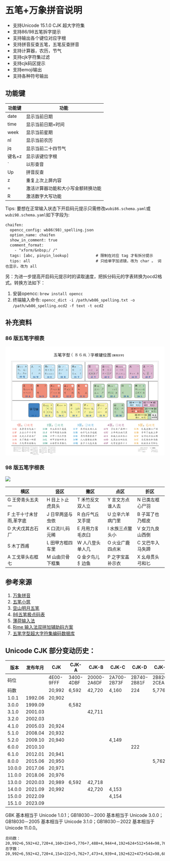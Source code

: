 # 五笔+万象拼音说明

* 支持Unicode 15.1.0 CJK 超大字符集
* 支持86/98五笔拆字提示
* 支持输出各个键位对应字根
* 支持拼音反查五笔，五笔反查拼音
* 支持计算器，农历，节气
* 支持cjk字符集过滤
* 支持cjk码区提示
* 支持emoji输出
* 支持各种符号输出

## 功能键

| 功能键  | 功能                |
| ---- | ----------------- |
| date | 显示当前日期            |
| time | 显示当前日期+时间         |
| week | 显示当前星期            |
| nl   | 显示当前农历            |
| jq   | 显示当前二十四节气         |
| 键名+z | 显示该键位字根           |
| `    | 以形查音              |
| Up   | 拼音反查              |
| z    | 重复上次上屏内容          |
| =    | 激活计算器功能和大小写金额转换功能 |
| R    | 激活数字大写功能          |

Tips: 要想在正常输入状态下开启码元提示只需修改`wubi86.schema.yaml`或`wubi98.schema.yaml`如下字段为:

```
chaifen:
  opencc_config: wb86(98)_spelling.json
  option_name: chaifen
  show_in_comment: true 
  comment_format:     
    - "xform/&nbsp;/ /"
  tags: [abc, pinyin_lookup]            # 限制在对应 tag 才有拆分提示
  tips: all                             # 只给单字加滤镜，改为 char 。 词也显示，改为 all
```

另：为进一步提高开启码元提示时的读取速度，把拆分码元的字表转换为ocd2格式。转换方法如下：

1. 安装opencc: ```brew install opencc```
2. 终端输入命令: ```opencc_dict -i /path/wb86_spelling.txt -o /path/wb86_spelling.ocd2 -f text -t ocd2```

## 补充资料

### 86 版五笔字根表

![](./wubi86.jpg)

### 98 版五笔字根表

![](./98五笔码元-全图-青葱.jpg)

| 横区            | 竖区        | 撇区        | 点区        | 折区        |
| ------------- | --------- | --------- | --------- | --------- |
| G 王旁青头五夫一     | H 目上卜止虎具头 | T 禾竹反文双人立 | Y 言文方点谁人去 | N 已类左框心尸羽 |
| F 土干十寸未甘雨,革字底 | J 日早两竖与虫依 | R 白斤气丘叉手提 | U 立辛六羊病门里 | B 子耳了也乃框皮 |
| D 大犬戊其古石厂     | K 口流川,码元稀 | E 月用力豸毛衣臼 | I 水族三点鳖头小 | V 女刀九良山西倒 |
| S 木丁西甫        | L 田甲方框四车里 | W 人八登头单人几 | O 火业广鹿四点米 | C 又巴牛入马失蹄 |
| A 工戈草头右框七     | M 山由贝骨下框集 | Q 金夕鸟儿犭边鱼 | P 之字宝盖补示衣 | X 幺母贯头弓和匕 |

## 参考来源

1. [万象拼音](https://github.com/amzxyz/rime_wanxiang)
2. [五笔小筑](https://github.com/yanhuacuo/98wubi)
3. [空山明月五笔](https://github.com/mrshiqiqi/rime-wubi)
4. [86五笔极点码表](https://github.com/KyleBing/rime-wubi86-jidian)
5. [薄荷输入法](https://github.com/Mintimate/oh-my-rime)
6. [Rime 输入法双拼加辅助码方案](https://github.com/boomker/rime-fast-xhup)
7. [五笔字型超大字符集编码数据库](https://github.com/CNMan/UnicodeCJK-WuBi)

## Unicode CJK 部分变动历史：

| 版本     | 发布年月    | CJK       | CJK-A     | CJK-B       | CJK-C       | CJK-D       | CJK-E       | CJK-F       | CJK-G       | CJK-H       | CJK-I       | CJK-CI    | CJK-CIS     |
| ------ | ------- | --------- | --------- | ----------- | ----------- | ----------- | ----------- | ----------- | ----------- | ----------- | ----------- | --------- | ----------- |
| 码位     |         | 4E00-9FFF | 3400-4DBF | 20000-2A6DF | 2A700-2B73F | 2B740-2B81F | 2B820-2CEAF | 2CEB0-2EBEF | 30000-3134F | 31350-323AF | 2EBF0-2EE5F | F900-FAFF | 2F800-2FA1F |
| 码数     |         | 20,992    | 6,592     | 42,720      | 4,160       | 224         | 5,776       | 7,488       | 4,944       | 4,192       | 624         | 512       | 544         |
| 1.0.1  | 1992.06 | 20,902    |           |             |             |             |             |             |             |             |             | 302       |             |
| 3.0.0  | 1999.09 |           | 6,582     |             |             |             |             |             |             |             |             |           |             |
| 3.1.0  | 2001.03 |           |           | 42,711      |             |             |             |             |             |             |             |           | 542         |
| 3.2.0  | 2002.03 |           |           |             |             |             |             |             |             |             |             | 361       |             |
| 4.1.0  | 2005.03 | 20,924    |           |             |             |             |             |             |             |             |             | 467       |             |
| 5.1.0  | 2008.04 | 20,932    |           |             |             |             |             |             |             |             |             |           |             |
| 5.2.0  | 2009.10 | 20,940    |           |             | 4,149       |             |             |             |             |             |             | 470       |             |
| 6.0.0  | 2010.10 |           |           |             |             | 222         |             |             |             |             |             |           |             |
| 6.1.0  | 2012.01 | 20,941    |           |             |             |             |             |             |             |             |             | 472       |             |
| 8.0.0  | 2015.06 | 20,950    |           |             |             |             | 5,762       |             |             |             |             |           |             |
| 10.0.0 | 2017.06 | 20,971    |           |             |             |             |             | 7,473       |             |             |             |           |             |
| 11.0.0 | 2018.06 | 20,976    |           |             |             |             |             |             |             |             |             |           |             |
| 13.0.0 | 2020.03 | 20,989    | 6,592     | 42,718      |             |             |             |             | 4,939       |             |             |           |             |
| 14.0.0 | 2021.09 | 20,992    |           | 42,720      | 4,153       |             |             |             |             |             |             |           |             |
| 15.0.0 | 2022.09 |           |           |             | 4,154       |             |             |             |             | 4,192       |             |           |             |
| 15.1.0 | 2023.09 |           |           |             |             |             |             |             |             |             | 622         |           |             |

GBK 基本相当于 Unicode 1.0.1；GB18030－2000 基本相当于 Unicode 3.0.0；GB18030－2005 基本相当于 Unicode 3.1.0；GB18030－2022 基本相当于 Unicode 11.0.0。

```
总码数：20,992+6,592+42,720+4,160+224+5,776+7,488+4,944+4,192+624+512+544=98,768
总字数：20,992+6,592+42,720+4,154+222+5,762+7,473+4,939+4,192+622+472+542=98,682
```
